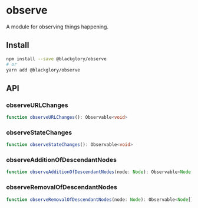 # observe
A module for observing things happening.

## Install
```sh
npm install --save @blackglory/observe
# or
yarn add @blackglory/observe
```

## API
### observeURLChanges
```ts
function observeURLChanges(): Observable<void>
```

### observeStateChanges
```ts
function observeStateChanges(): Observable<void>
```

### observeAdditionOfDescendantNodes
```ts
function observeAdditionOfDescendantNodes(node: Node): Observable<Node[]>
```

### observeRemovalOfDescendantNodes
```ts
function observeRemovalOfDescendantNodes(node: Node): Observable<Node[]>
```
